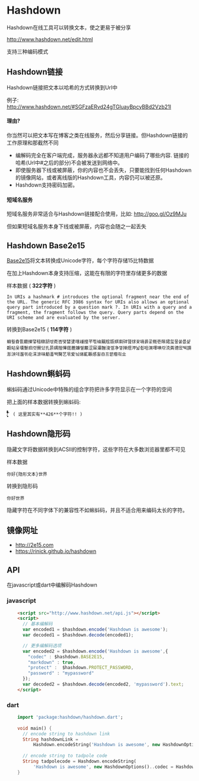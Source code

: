 # Hashdown

Hashdown在线工具可以转换文本，使之更易于被分享

http://www.hashdown.net/edit.html

支持三种编码模式

## Hashdown链接

Hashdown链接把文本以哈希的方式转换到Url中

例子:  
http://www.hashdown.net/#SGFzaERvd24gTGluayBpcyBBd2Vzb21l

#### 理由?

你当然可以把文本写在博客之类在线服务，然后分享链接。但Hashdown链接的工作原理和那截然不同

* 编解码完全在客户端完成，服务器永远都不知道用户编码了哪些内容. 链接的哈希(Url中#之后的部分)不会被发送到网络中。
* 即使服务器下线或被屏蔽，你的内容也不会丢失，只要能找到任何Hashdown的镜像网站，或者离线版的Hashdown工具，内容仍可以被还原。
* Hashdown支持密码加密。

#### 短域名服务
短域名服务非常适合与Hashdown链接配合使用，比如: http://goo.gl/Oz9MJu

但如果短域名服务本身下线或被屏蔽，内容也会随之一起丢失

## Hashdown Base2e15

[Base2e15](https://github.com/rinick/base2e15)将文本转换成Unicode字符，每个字符存储15比特数据

在加上Hashdown本身支持压缩，这能在有限的字符里存储更多的数据

样本数据 ( **322字符** )
```
In URIs a hashmark # introduces the optional fragment near the end of the URL. The generic RFC 3986 syntax for URIs also allows an optional query part introduced by a question mark ?. In URIs with a query and a fragment, the fragment follows the query. Query parts depend on the URI scheme and are evaluated by the server.
```
转换到Base2e15 ( **114字符** )
```
蜵웦孴쮨廳擽땧䅧橔䑚쌳唜峇땢榃堻嗐歱揘芊쁷䌷䬕䆪㽍蜞芻䂜뗊俅뀾塙륡곻摡壱䉌捃玺뫂쑽릆샱糓䀡윷㚂䰒㾎렷䝿닸孔쯝禑揩㦊莛蔍嬚쥎䕾涩屇灞䣽浚껲净꼏掸煜㳌낣췹哈潶㘁唺캮㳳萯德왔뒉䜠澎㴺데瀊킊炛㴕渄味䈥폺뙉臋艺몪爱닄焍薍䩨感휧夻프쨭㿊줘㐀
```


## Hashdown蝌蚪码
蝌蚪码通过Unicode中特殊的组合字符把许多字符显示在一个字符的空间

把上面的样本数据转换到蝌蚪码:
```
/ًًًًًًًًًًًًًًًًًًًًًًًٌٌٌٌٌٌٌٌٌٌٌٌٌٌٌٌٌٌٌٌٌٌٌٌٌٌٌٌٌٌٍٍٍٍٍٍٍٍٍٍٍٍٍٍٍٍٍٍٍٍٍٍٍٍٍٍٍٍٍٍٍٍٍٍٍٍََََََََََََََََََََََََََََُُُُُُُُُُُُُُُُُُُُُُُُُُُُِِِِِِِِِِِِِِِِِِِِِِِِِِّّّّّّّّّّّّّّّّّّّّّّّّّّّّْْْْْْْْْْْْْْْْْْْْْْْْْْْْٰٰٰٰٰٰٰٰٰٰٰٰٰٰٰٰٰٰٰٰٰٰٕٕٜ۪ٕ۪۪ٕ۪ٕ۪۪۪ٜٕٜٜٕ۪۪۪۪۪ٕٕ۪۪ٕٕٕ۪۪۪ٕ۪ٜٜٕ۪ٜٕٕ۪ٕ۪۪۪۪ٕ۪ٜٕٕٕٜ۪ٜٕٕ۪ٕٕ۪۪ٜ۪ٜٜ۪۪ٜٜٜٜٜ۪ٕٜٕٜۤٓٔٔۤٔۤٓ۠ٔٔٓٔ۠ۤ۠ۤۤۤ۠۠۠ۤ۠ٓ۠ۤٓۤ۠ۤۤ۠ۤٔۤۤ۠ۤۤ۠ٓٓۤ۠ٓۤ۠ٔۤٓٓٓ۠۠۠ۤٔ۠۠ٓٔٔٓٓ۠ٓ۠ۤٓٔٔ۠ۤٓ۠ٓٓۤۤٔۤ۠ۤٓٓ۠ۤ۠ٔ۠ٓۤۤٓﾞ ( 这里其实有**426**个字符!! )
```


## Hashdown隐形码
隐藏文字将数据转换到ACSII的控制字符，这些字符在大多数浏览器里都不可见

样本数据
```
你好{隐形文本}世界
```
转换到隐形码
```
你好⁪​‌‍‍⁪⁪‌⁮⁬⁮⁮⁮⁪⁫⁪⁪⁭‍⁮‍⁭⁬‌⁭‍‍世界
```
隐藏字符在不同字体下的兼容性不如蝌蚪码，并且不适合用来编码太长的字符。

## 镜像网址
* http://2e15.com
* https://rinick.github.io/hashdown

## API

在javascript或dart中编解码Hashdown

### javascript

```html
    <script src="http://www.hashdown.net/api.js"></script>
    <script>
      // 基本编解码
      var encoded1 = $hashdown.encode('Hashdown is awesome');
      var decoded1 = $hashdown.decode(encoded1);

      // 更多编解码选项
      var encoded2 = $hashdown.encode('Hashdown is awesome',{
      	"codec" : $hashdown.BASE2E15,
      	"markdown" : true,
      	"protect" :  $hashdown.PROTECT_PASSWORD,
      	"password" : "mypassword"
      });
      var decoded2 = $hashdown.decode(encoded2, 'mypassword').text;
    </script>
```

### dart

```dart
	import 'package:hashdown/hashdown.dart';
	
	void main() {
	  // encode string to hashdown link
	  String hashdownLink =
	      Hashdown.encodeString('Hashdown is awesome', new HashdownOptions());
	  
	  // encode string to tadpole code
	  String tadpolecode = Hashdown.encodeString(
	      'Hashdown is awesome', new HashdownOptions()..codec = Hashdown.TADPOLE);
	}
```
